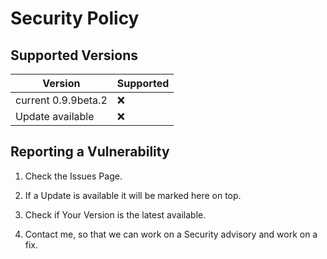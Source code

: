 # Security Policy

## Supported Versions

| Version | Supported          |
| ------- | ------------------ |
| current 0.9.9beta.2     | :x: |
| Update available   | :x:                |


## Reporting a Vulnerability

1) Check the Issues Page.

2) If a Update is available it will be marked here on top.

3) Check if Your Version is the latest available.

4) Contact me, so that we can work on a Security advisory and work on a fix.
